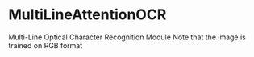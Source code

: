# MultiLineAttentionOCR
Multi-Line Optical Character Recognition Module
Note that the image is trained on RGB format 